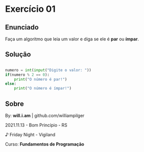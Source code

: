 # Exercício 01

## Enunciado

Faça um algoritmo que leia um valor e diga se ele é **par** ou **ímpar**.

## Solução

```py

numero = int(input("Digite o valor: "))
if(numero % 2 == 0):
    print("O número é par!")
else:
    print("O número é ímpar!")

```

## Sobre

By: **will.i.am** | github.com/williampilger

2021.11.13 - Bom Princípio - RS

♪ Friday Night - Vigiland

Curso: **Fundamentos de Programação**